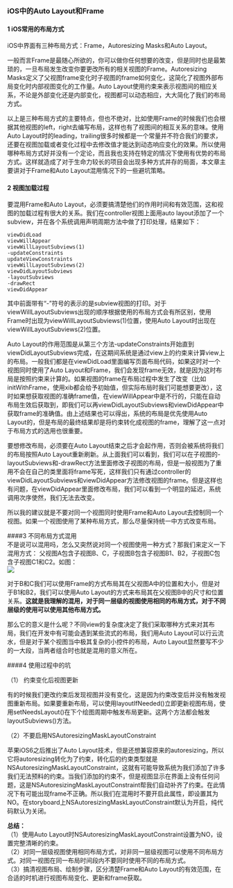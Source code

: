 ### iOS中的Auto Layout和Frame
#### 1 iOS常用的布局方式 
iOS中界面有三种布局方式：Frame，Autoresizing Masks和Auto Layout。  

一般而言Frame是最随心所欲的，你可以做你任何想要的改变，但是同时也是最繁琐的，一旦布局发生改变你要更改所有的相关视图的Frame。Autoresizing Masks定义了父视图frame变化时子视图的frame如何变化，这简化了视图外部布局变化时内部视图变化的工作量。Auto Layout使用约束来表示视图间的相应关系，不论是外部变化还是内部变化，视图都可以动态相应，大大简化了我们的布局方式。    

以上是三种布局方式的主要特点，但也不绝对，比如使用Frame的时候我们也会根据其他视图的left，right去编写布局，这样也有了视图间的相互关系的意味。使用Auto Layout时的leading，trailing很多时候都是一个常量并不符合我们的要求，还要在视图加载或者变化过程中去修改值才能达到动态响应变化的效果。所以使用哪种布局方式好并没有一个定论，而且我也支持在特定的情况下使用有优势的布局方式。这样就造成了对于生命力较长的项目会出现多种方式并存的局面，本文章主要讲对于Frame和Auto Layout混用情况下的一些避坑策略。    

#### 2 视图加载过程   
要混用Frame和Auto Layout，必须要搞清楚他们的作用时间和有效范围，这和视图的加载过程有很大的关系。我们在controller视图上面用auto layout添加了一个subview，并在各个系统调用声明周期方法中做了打印处理，结果如下：  
 
	viewDidLoad   
	viewWillAppear 
	viewWillLayoutSubviews(1)  
	-updateConstraints   
	updateViewConstraints
	viewWillLayoutSubviews(2)
	viewDidLayoutSubviews   
	-layoutSubviews   
	-drawRect  
	viewDidAppear   

其中前面带有“-”符号的表示的是subview视图的打印。对于viewWillLayoutSubviews出现的顺序根据使用的布局方式会有所区别，使用Frame时出现为viewWillLayoutSubviews(1)位置，使用Auto Layout时出现在viewWillLayoutSubviews(2)位置。    

Auto Layout的作用范围是从第三个方法-updateConstraints开始直到viewDidLayoutSubviews完成，在这期间系统是通过view上的约束来计算view上的布局。一般我们都是在viewDidLoad里面编写页面布局代码，如果这时对一个视图同时使用了Auto Layout和Frame，我们会发现frame无效，就是因为这时布局是按照约束来计算的。如果视图的frame在布局过程中发生了改变（比如initWithFrame，使用xib都会给予初始值，但实际布局时我们可能想要更改），这时如果想获取视图的准确frame值，在viewWillAppear中是不行的，只能在自动布局生效后获取到，即我们可以再viewDidLayoutSubviews和viewDidAppear中获取frame的准确值。由上述结果也可以得出，系统的布局是优先使用Auto Layout的，但是布局的最终结果却是将约束转化成视图的frame，理解了这一点对于布局方式的选用也很重要。   

要想修改布局，必须要在Auto Layout结束之后才会起作用，否则会被系统将我们的布局按照Auto Layout重新刷新。从上面我们可以看到，我们可以在子视图的-layoutSubviews和-drawRect方法里面修改子视图的布局，但是一般视图为了重用不会在自己的类里面将frame写死，这样我们只有通过controller的viewDidLayoutSubviews和viewDidAppear方法修改视图的frame。但是这样也有问题，在viewDidAppear里面修改布局，我们可以看到一个明显的延迟，系统调用次序使然，我们无法去改变。

所以我的建议就是不要对同一个视图同时使用Frame和Auto Layout去控制同一个视图。如果一个视图使用了某种布局方式，那么尽量保持统一中方式改变布局。   

####3 不同布局方式混用  
不是说可以混用吗，怎么又突然说对同一个视图使用一种方式？那我们来定义一下混用方式： 父视图A包含子视图B、C，子视图B包含子视图B1、B2，子视图C包含子视图C1和C2。如图：  
![](iOS布局视图层级.png)

对于B和C我们可以使用Frame的方式布局其在父视图A中的位置和大小，但是对于B1和B2，我们可以使用Auto Layout的方式来布局其在父视图B中的尺寸和位置关系。**这就是我理解的混用，对于同一层级的视图使用相同的布局方式，对于不同层级的使用可以使用其他布局方式。**     

那么它的意义是什么呢？不同view的复杂度决定了我们采取哪种方式来对其布局，我们在开发中有可能会遇到某些流式的布局，我们用Auto Layout可以行云流水，但是对于某个视图当中极其复杂的小控件的布局，Auto Layout显然要写不少的一大段，当两者组合时也就是混用的意义所在。

####4 使用过程中的坑
   
（1） 约束变化后视图更新   

有的时候我们更改约束后发现视图并没有变化，这是因为约束改变后并没有触发视图重新布局。如果要重新布局，可以使用layoutIfNeeded()立即更新视图布局，使用setNeedsLayout()在下个绘图周期中触发布局更新。这两个方法都会触发layoutSubviews()方法。   

（2）不要启用NSAutoresizingMaskLayoutConstraint   
  
苹果iOS6之后推出了Auto Layout技术，但是还想兼容原来的autoresizing，所以它将autoresizing转化为了约束，转化后的约束类型就是NSAutoresizingMaskLayoutConstraint，这就有可能导致系统为我们添加了许多我们无法预料的约束。当我们添加的约束不，但是视图显示在界面上没有任何问题，这是NSAutoresizingMaskLayoutConstraint帮我们自动补齐了约束。在此情况下有可能出现frame不正确。所以我们在混用时不要开启此属性，即设置其为NO。在storyboard上NSAutoresizingMaskLayoutConstraint默认为开启，纯代码默认为关闭。  

**总结：**   
（1）使用Auto Layout时NSAutoresizingMaskLayoutConstraint设置为NO，设置完整清晰的约束。   
（2）对同一层级视图使用相同布局方式，对非同一层级视图可以使用不同布局方式。对同一视图在同一布局时间段内不要同时使用不同的布局方式。  
（3）搞清视图布局、绘制步骤，区分清楚Frame和Auto Layout的有效范围，在合适的时机进行视图布局变化、更新和frame获取。   



